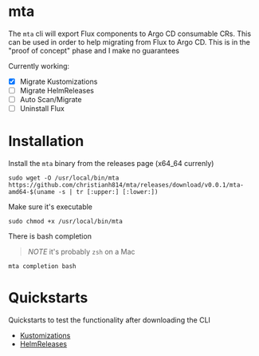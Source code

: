 # mta

The `mta` cli will export Flux components to Argo CD consumable
CRs. This can be used in order to help migrating from Flux to Argo
CD. This is in the "proof of concept" phase and I make no guarantees

Currently working:

- [x] Migrate Kustomizations
- [ ] Migrate HelmReleases
- [ ] Auto Scan/Migrate
- [ ] Uninstall Flux

# Installation

Install the `mta` binary from the releases page (x64_64 currenly)

```shell
sudo wget -O /usr/local/bin/mta https://github.com/christianh814/mta/releases/download/v0.0.1/mta-amd64-$(uname -s | tr [:upper:] [:lower:])
```

Make sure it's executable

```shell
sudo chmod +x /usr/local/bin/mta
```

There is bash completion

> *NOTE* it's probably `zsh` on a Mac

```shell
mta completion bash
```

# Quickstarts

Quickstarts to test the functionality after downloading the CLI

* [Kustomizations](docs/kustomizations.md)
* [HelmReleases](docs/helmreleases.md)
